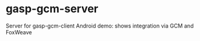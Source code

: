 gasp-gcm-server
===============

Server for gasp-gcm-client Android demo: shows integration via GCM and FoxWeave
